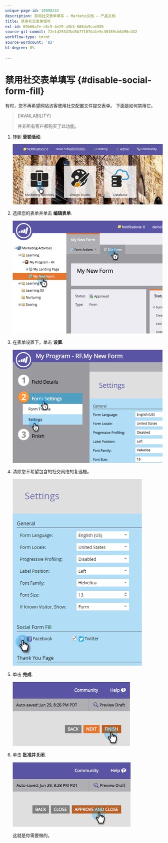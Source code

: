 ```yaml
---
unique-page-id: 10098242
description: 禁用社交表单填写 — Marketo文档 — 产品文档
title: 禁用社交表单填写
exl-id: 69b66a7e-c6c9-4e29-a5b3-688da9cae505
source-git-commit: 72e1d29347bd5b77107da1e9c30169cb6490c432
workflow-type: tm+mt
source-wordcount: '82'
ht-degree: 0%

---
```


# 禁用社交表单填写 {#disable-social-form-fill}

有时，您不再希望网站访客使用社交配置文件提交表单。 下面是如何禁用它。

>[!AVAILABILITY]
>
>并非所有客户都购买了此功能。

1. 转到 **营销活动**.

   ![](assets/login-marketing-activities-10.png)

1. 选择您的表单并单击 **编辑表单**.

   ![](assets/image2014-9-15-16-3a35-3a54.png)

1. 在表单设置下，单击 **设置**.

   ![](assets/image2014-9-15-16-3a36-3a4.png)

1. 清除您不希望包含的社交网络的复选框。

   ![](assets/image2016-4-28-16-3a49-3a23.png)

1. 单击 **完成**.

   ![](assets/image2014-9-15-16-3a36-3a26.png)

1. 单击 **批准并关闭**.

   ![](assets/image2014-9-15-16-3a36-3a33.png)

   这就是你需要做的。
